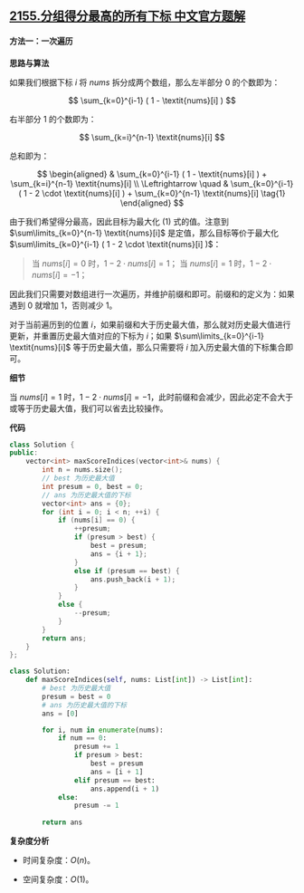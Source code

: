 ## [2155.分组得分最高的所有下标 中文官方题解](https://leetcode.cn/problems/all-divisions-with-the-highest-score-of-a-binary-array/solutions/100000/fen-zu-de-fen-zui-gao-de-suo-you-xia-bia-7pqp)

#### 方法一：一次遍历

**思路与算法**

如果我们根据下标 $i$ 将 $\textit{nums}$ 拆分成两个数组，那么左半部分 $0$ 的个数即为：

$$
\sum_{k=0}^{i-1} ( 1 - \textit{nums}[i] )
$$

右半部分 $1$ 的个数即为：

$$
\sum_{k=i}^{n-1} \textit{nums}[i]
$$

总和即为：

$$
\begin{aligned}
& \sum_{k=0}^{i-1} ( 1 - \textit{nums}[i] ) + \sum_{k=i}^{n-1} \textit{nums}[i] \\
\Leftrightarrow \quad & \sum_{k=0}^{i-1} ( 1 - 2 \cdot \textit{nums}[i] ) + \sum_{k=0}^{n-1} \textit{nums}[i] \tag{1}
\end{aligned}
$$

由于我们希望得分最高，因此目标为最大化 $(1)$ 式的值。注意到 $\sum\limits_{k=0}^{n-1} \textit{nums}[i]$ 是定值，那么目标等价于最大化 $\sum\limits_{k=0}^{i-1} ( 1 - 2 \cdot \textit{nums}[i] )$：

> 当 $\textit{nums}[i] = 0$ 时，$1 - 2 \cdot \textit{nums}[i] = 1$；
> 当 $\textit{nums}[i] = 1$ 时，$1 - 2 \cdot \textit{nums}[i] = -1$；

因此我们只需要对数组进行一次遍历，并维护前缀和即可。前缀和的定义为：如果遇到 $0$ 就增加 $1$，否则减少 $1$。

对于当前遍历到的位置 $i$，如果前缀和大于历史最大值，那么就对历史最大值进行更新，并重置历史最大值对应的下标为 $i$；如果 $\sum\limits_{k=0}^{i-1} \textit{nums}[i]$ 等于历史最大值，那么只需要将 $i$ 加入历史最大值的下标集合即可。

**细节**

当 $\textit{nums}[i] = 1$ 时，$1 - 2 \cdot \textit{nums}[i] = -1$，此时前缀和会减少，因此必定不会大于或等于历史最大值，我们可以省去比较操作。

**代码**

```C++ [sol1-C++]
class Solution {
public:
    vector<int> maxScoreIndices(vector<int>& nums) {
        int n = nums.size();
        // best 为历史最大值
        int presum = 0, best = 0;
        // ans 为历史最大值的下标
        vector<int> ans = {0};
        for (int i = 0; i < n; ++i) {
            if (nums[i] == 0) {
                ++presum;
                if (presum > best) {
                    best = presum;
                    ans = {i + 1};
                }
                else if (presum == best) {
                    ans.push_back(i + 1);
                }
            }
            else {
                --presum;
            }
        }
        return ans;
    }
};
```

```Python [sol1-Python3]
class Solution:
    def maxScoreIndices(self, nums: List[int]) -> List[int]:
        # best 为历史最大值
        presum = best = 0
        # ans 为历史最大值的下标
        ans = [0]

        for i, num in enumerate(nums):
            if num == 0:
                presum += 1
                if presum > best:
                    best = presum
                    ans = [i + 1]
                elif presum == best:
                    ans.append(i + 1)
            else:
                presum -= 1
        
        return ans
```

**复杂度分析**

- 时间复杂度：$O(n)$。

- 空间复杂度：$O(1)$。
